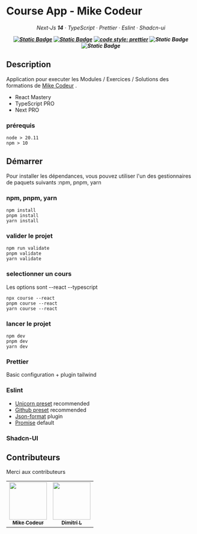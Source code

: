 # Course App - Mike Codeur

_<p style="text-align: center">Next-Js **14** · TypeScript · Prettier · Eslint · Shadcn-ui</p>_

**_<p style="text-align: center;">
[![Static Badge](https://img.shields.io/badge/node-v20.11-green)](https://nodejs.org/en)
[![Static Badge](https://img.shields.io/badge/pnpm-v8.11.0-blue)](https://pnpm.io/fr/)
[![code style: prettier](https://img.shields.io/badge/code_style-prettier-ff69b4.svg?style=flat-square)](https://github.com/prettier/prettier)
![Static Badge](https://img.shields.io/badge/code_quality-eslint-green)
![Static Badge](https://img.shields.io/badge/ui-shadcn-red)</p>_**

## Description

Application pour executer les Modules / Exercices / Solutions des formations de [Mike Codeur][mikecodeur] .

- React Mastery
- TypeScript PRO
- Next PRO

### prérequis

```
node > 20.11
npm > 10
```

## Démarrer

Pour installer les dépendances, vous pouvez utiliser l'un des gestionnaires de paquets suivants :npm, pnpm, yarn

### npm, pnpm, yarn

```
npm install
pnpm install
yarn install
```

### valider le projet

```
npm run validate
pnpm validate
yarn validate
```

### selectionner un cours

Les options sont --react --typescript

```
npx course --react
pnpm course --react
yarn course --react
```

### lancer le projet

```
npm dev
pnpm dev
yarn dev
```

### Prettier

Basic configuration + plugin tailwind

### Eslint

- [Unicorn preset](https://github.com/sindresorhus/eslint-plugin-unicorn) recommended
- [Github preset](https://github.com/github/eslint-plugin-github) recommended
- [Json-format](https://github.com/kuceb/eslint-plugin-json-format) plugin
- [Promise](https://github.com/eslint-community/eslint-plugin-promise) default

### Shadcn-UI

## Contributeurs

Merci aux contributeurs

<table>
  <tbody>
    <tr>
     <td align="center"><a href="https://mikecodeur.com"><img src="https://avatars.githubusercontent.com/u/595162?v=4?s=100" width="100px;" alt=""/><br /><sub><b>Mike Codeur</b></sub></a><br /></td>
     <td align="center"><a href="https://mikecodeur.com"><img src="https://avatars.githubusercontent.com/u/7766411?v=4" width="100px;" alt=""/><br /><sub><b>Dimitri L</b></sub></a><br /></td>
  </tbody>
</table>

[mikecodeur]: https://mikecodeur.com
[node]: https://nodejs.org
[npm]: https://www.npmjs.com
